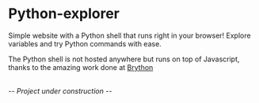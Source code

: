 # Python-explorer

Simple website with a Python shell that runs right in your browser!
Explore variables and try Python commands with ease.

The Python shell is not hosted anywhere but runs on top of Javascript,
thanks to the amazing work done at [Brython](https://github.com/brython-dev/brython)


\
*-- Project under construction --*